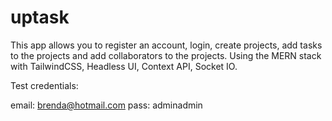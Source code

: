 # uptask
This app allows you to register an account, login, create projects, add tasks to the projects and add collaborators to the projects. Using the MERN stack with TailwindCSS, Headless UI, Context API, Socket IO. 


Test credentials: 

email: brenda@hotmail.com 
pass: adminadmin
